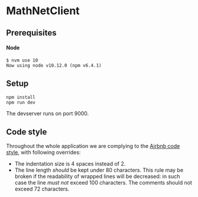 # MathNetClient

## Prerequisites

#### Node
```
$ nvm use 10
Now using node v10.12.0 (npm v6.4.1)
```

## Setup

```
npm install
npm run dev
```

The devserver runs on port 9000.

## Code style

Throughout the whole application we are complying to the [Airbnb code style](https://github.com/airbnb/javascript),
with following overrides:

- The indentation size is 4 spaces instead of 2.
- The line length *should* be kept under 80 characters. This rule may
  be broken if the readability of wrapped lines will be decreased: in
  such case the line *must not* exceed 100 characters. The comments
  should not exceed 72 characters.
